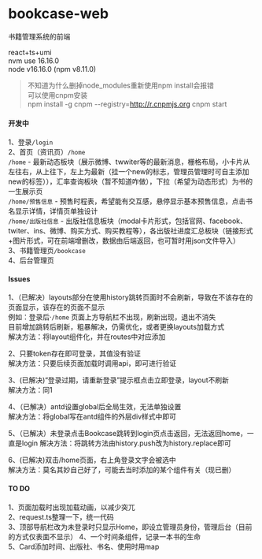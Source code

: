 <!--
 * @Author: Dihan Li lidihan@hyperchain.cn
 * @Date: 2022-08-26 10:20:27
 * @LastEditors: Dihan Li lidihan@hyperchain.cn
 * @LastEditTime: 2022-11-18 17:37:00
 * @FilePath: /bookcase-web/README.md
 * @Description: 这是默认设置,请设置`customMade`, 打开koroFileHeader查看配置 进行设置: https://github.com/OBKoro1/koro1FileHeader/wiki/%E9%85%8D%E7%BD%AE
-->
# bookcase-web
书籍管理系统的前端   

react+ts+umi   
nvm use 16.16.0   
node v16.16.0 (npm v8.11.0)   
>不知道为什么删掉node_modules重新使用npm install会报错   
>可以使用cnpm安装   
>npm install -g cnpm --registry=http://r.cnpmjs.org
>cnpm start   

#### 开发中  
1、登录`/login`      
2、首页（资讯页）`/home`   
`/home` - 最新动态板块（展示微博、twwiter等的最新消息，栅格布局，小卡片从左往右，从上往下，左上为最新（挂一个new的标志，管理员管理时可自主添加new的标签）），汇率查询板块（暂不知道咋做），下拉（希望为动态形式）为书的一生展示页   
`/home/预售信息` - 预售时程表，希望能有交互感，悬停显示基本预售信息，点击书名显示详情，详情页单独设计   
`/home/出版社信息` - 出版社信息板块（modal卡片形式，包括官网、facebook、twiter、ins、微博、购买方式、购买教程等），各出版社进度汇总板块（链接形式+图片形式，可在前端增删改，数据由后端返回，也可暂时用json文件导入）   
3、书籍管理页`/bookcase`   
4、后台管理页   

#### Issues
1、（已解决）layouts部分在使用history跳转页面时不会刷新，导致在不该存在的页面显示，该存在的页面不显示   
例如：登录后·`/home`  页面上方导航栏不出现，刷新出现，退出不消失   
目前增加跳转后刷新，粗暴解决，仍需优化，或者更换layouts加载方式   
解决方法：将layout组件化，并在routes中对应添加   

2、只要token存在即可登录，其值没有验证   
解决方法：只要后续页面加载时调用api，即可进行验证   

3、(已解决)“登录过期，请重新登录”提示框点击立即登录，layout不刷新   
解决方法：同1   

4、（已解决）antd设置global后全局生效，无法单独设置   
解决方法：将global写在antd组件的外层div样式中即可   

5、（已解决）未登录点击Bookcase跳转到login页点击返回，无法返回home，一直是login
解决方法：将跳转方法由history.push改为history.replace即可

6、(已解决)双击/home页面，右上角登录文字会被选中   
解决方法：莫名其妙自己好了，可能去当时添加的某个组件有关（现已删）

#### TO DO
1、页面加载时出现加载动画，以减少突兀   
2、request.ts整理一下，统一代码     
3、顶部导航栏改为未登录时只显示Home，即设立管理员身份，管理后台（目前的方式仅表面不显示）
4、一个时间条组件，记录一本书的生命   
5、Card添加时间、出版社、书名、使用时用map

